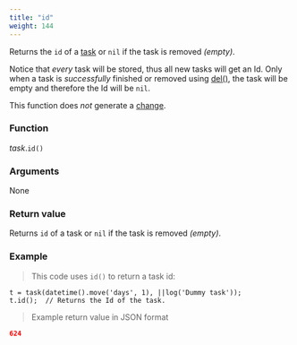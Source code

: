 ```yaml
---
title: "id"
weight: 144
---
```


Returns the `id` of a [task](..) or `nil` if the task is removed *(empty)*.

Notice that *every* task will be stored, thus all new tasks will get an Id. Only when a task is *successfully* finished or removed using [del()](../del), the task will be empty and therefore the Id will be `nil`.

This function does *not* generate a [change](../../../overview/changes).

### Function

*task*.`id()`

### Arguments

None

### Return value

Returns `id` of a task or `nil` if the task is removed *(empty)*.

### Example

> This code uses `id()` to return a task id:

```thingsdb,should_pass
t = task(datetime().move('days', 1), ||log('Dummy task'));
t.id();  // Returns the Id of the task.
```

> Example return value in JSON format

```json
624
```

